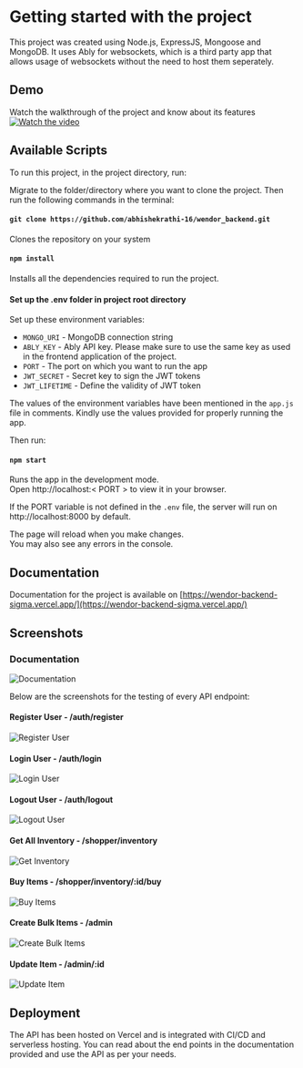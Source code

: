 # Getting started with the project

This project was created using Node.js, ExpressJS, Mongoose and MongoDB. It uses Ably for websockets, which is a third party app that allows usage of websockets without the need to host them seperately.

## Demo

Watch the walkthrough of the project and know about its features
[![Watch the video](https://drive.google.com/file/d/1K7lnMVG3u-wKu9KsatWrOoH6IXY2USoU/view?usp=sharing)](https://drive.google.com/file/d/1KMEM-vfWiCvTFoaYjPakT0YsxkB9Y4rX/view?usp=sharing)

## Available Scripts

To run this project, in the project directory, run:

Migrate to the folder/directory where you want to clone the project. Then run the following commands in the terminal:

#### `git clone https://github.com/abhishekrathi-16/wendor_backend.git`

Clones the repository on your system

#### `npm install`

Installs all the dependencies required to run the project.

#### Set up the .env folder in project root directory

Set up these environment variables:
- `MONGO_URI` - MongoDB connection string
- `ABLY_KEY` - Ably API key. Please make sure to use the same key as used in the frontend application of the project.
- `PORT` - The port on which you want to run the app
- `JWT_SECRET` - Secret key to sign the JWT tokens
- `JWT_LIFETIME` - Define the validity of JWT token

The values of the environment variables have been mentioned in the `app.js` file in comments. Kindly use the values provided for properly running the app.

Then run:

#### `npm start`

Runs the app in the development mode.\
Open http://localhost:< PORT > to view it in your browser.

If the PORT variable is not defined in the `.env` file, the server will run on http://localhost:8000 by default.

The page will reload when you make changes.\
You may also see any errors in the console.

## Documentation

Documentation for the project is available on [https://wendor-backend-sigma.vercel.app/](https://wendor-backend-sigma.vercel.app/)

## Screenshots

### Documentation

![Documentation](/public/screenshots/documentation.png)

Below are the screenshots for the testing of every API endpoint:

#### Register User - /auth/register
![Register User](/public/screenshots/register_user.png)

#### Login User - /auth/login
![Login User](/public/screenshots/login_user.png)

#### Logout User - /auth/logout
![Logout User](/public/screenshots/logout.png)

#### Get All Inventory - /shopper/inventory
![Get Inventory](/public/screenshots/get_all_inventory.png)

#### Buy Items - /shopper/inventory/:id/buy
![Buy Items](/public/screenshots/buy_items.png)

#### Create Bulk Items - /admin
![Create Bulk Items](/public/screenshots/bulk_create.png)

#### Update Item - /admin/:id
![Update Item](/public/screenshots/update_item.png)

## Deployment

The API has been hosted on Vercel and is integrated with CI/CD and serverless hosting.
You can read about the end points in the documentation provided and use the API as per your needs.